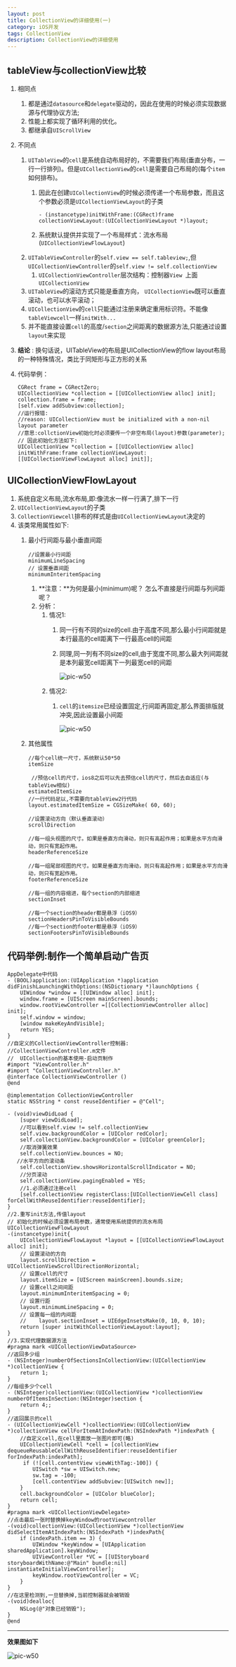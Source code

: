 ```yaml
---
layout: post
title: CollectionView的详细使用(一)
category: iOS开发
tags: CollectionView
description: CollectionView的详细使用
---
```


## tableView与collectionView比较
1. 相同点  
    1. 都是通过`datasource`和`delegate`驱动的，因此在使用的时候必须实现数据源与代理协议方法;  
    2. 性能上都实现了循环利用的优化。
    3. 都继承自`UIScrollView`
2. 不同点  
    1. `UITableView`的`cell`是系统自动布局好的，不需要我们布局(垂直分布，一行一行排列)。但是`UICollectionView`的`cell`是需要自己布局的(每个`item`如何排布)。
        1. 因此在创建`UICollectionView`的时候必须传递一个布局参数，而且这个参数必须是`UICollectionViewLayout`的子类
            
            ```
            - (instancetype)initWithFrame:(CGRect)frame collectionViewLayout:(UICollectionViewLayout *)layout;
            ```
        2. 系统默认提供并实现了一个布局样式：流水布局(`UICollectionViewFlowLayout`)  
    2. `UITableViewController`的`self.view == self.tableview;`,但`UICollectionViewController`的`self.view != self.collectionView`
        1. `UICollectionViewController`层次结构：控制器`View `上面`UICollectionView`   
    3. `UITableView`的滚动方式只能是垂直方向， `UICollectionView`既可以垂直滚动，也可以水平滚动；    
    4. `UICollectionView`的`cell`只能通过注册来确定重用标识符。不能像`tableViewcell`一样`initWith...`    
    5. 并不能直接设置`cell`的高度/`section`之间距离的数据源方法,只能通过设置`layout`来实现  
3. **结论** : 换句话说，UITableView的布局是UICollectionView的flow layout布局的一种特殊情况，类比于同矩形与正方形的关系 
4. 代码举例： 
    
    ```
    CGRect frame = CGRectZero;
    UICollectionView *collection = [[UICollectionView alloc] init];
    collection.frame = frame;
    [self.view addSubview:collection];
    //运行报错:
    //reason: UICollectionView must be initialized with a non-nil layout parameter
    //意思:collctionView初始化时必须要传一个非空布局(layout)参数(parameter);
    // 因此初始化方法如下:
    UICollectionView *collection = [[UICollectionView alloc] initWithFrame:frame collectionViewLayout:[[UICollectionViewFlowLayout alloc] init]];
    ```

## UICollectionViewFlowLayout
1. 系统自定义布局,流水布局,即:像流水一样一行满了,排下一行
2. `UICollectionViewLayout`的子类
3. `CollectionViewcell`排布的样式是由`UICollectionViewLayout`决定的
4. 该类常用属性如下:    
    1. 最小行间距与最小垂直间距
        
        ```
        //设置最小行间距   
        minimumLineSpacing   
        // 设置垂直间距   
        minimumInteritemSpacing
        ``` 
        
        1. **注意：**为何是最小(minimum)呢？ 怎么不直接是行间距与列间距呢？
        2. 分析：
            1. 情况1:
                1. 同一行有不同的size的cell.由于高度不同,那么最小行间距就是本行最高的cell距离下一行最高cell的间距  
                2. 同理,同一列有不同size的cell,由于宽度不同,那么最大列间距就是本列最宽cell距离下一列最宽cell的间距 
                    
                    ![pic-w50](https://gitee.com/zhonghua123/blogimgs/raw/master/img/coll1.png) 
            2. 情况2:
                1. `cell`的`itemsize`已经设置固定,行间距再固定,那么界面排版就冲突,因此设置最小间距 
                    
                    ![pic-w50](https://gitee.com/zhonghua123/blogimgs/raw/master/img/collection2.png) 
    2. 其他属性
        
        ```
        //每个cell统一尺寸，系统默认50*50
        itemSize
         
         //预估cell的尺寸，ios8之后可以先去预估cell的尺寸，然后去自适应(与tableView相似) 
        estimatedItemSize
        //一行代码足以,不需要向tableView2行代码
        layout.estimatedItemSize = CGSizeMake( 60, 60);
        
        //设置滚动方向（默认垂直滚动）   
        scrollDirection
        
        //每一组头视图的尺寸。如果是垂直方向滑动，则只有高起作用；如果是水平方向滑动，则只有宽起作用。 
        headerReferenceSize
        
        //每一组尾部视图的尺寸。如果是垂直方向滑动，则只有高起作用；如果是水平方向滑动，则只有宽起作用。 
        footerReferenceSize
        
        //每一组的内容缩进，每个section的内部缩进
        sectionInset
        
        //每一个section的header都是悬浮（iOS9）
        sectionHeadersPinToVisibleBounds
        //每一个section的footer都是悬浮（iOS9）
        sectionFootersPinToVisibleBounds
        ```

## 代码举例:制作一个简单启动广告页

```   
AppDelegate中代码
- (BOOL)application:(UIApplication *)application didFinishLaunchingWithOptions:(NSDictionary *)launchOptions {
    UIWindow *window = [[UIWindow alloc] init];
    window.frame = [UIScreen mainScreen].bounds;
    window.rootViewController =[[CollectionViewController alloc] init];
    self.window = window;
    [window makeKeyAndVisible];
    return YES;
}
//自定义的CollectionViewController控制器:
//CollectionViewController.m文件
//  UICollection的基本使用-启动页制作
#import "ViewController.h"
#import "CollectionViewController.h"
@interface CollectionViewController ()
@end

@implementation CollectionViewController
static NSString * const reuseIdentifier = @"Cell";

- (void)viewDidLoad {
    [super viewDidLoad];
    //可以看到self.view != self.collectionView
    self.view.backgroundColor = [UIColor redColor];
    self.collectionView.backgroundColor = [UIColor greenColor];
    //取消弹簧效果
    self.collectionView.bounces = NO;
   //水平方向的滚动条
    self.collectionView.showsHorizontalScrollIndicator = NO;
    //分页滚动
    self.collectionView.pagingEnabled = YES;
    //1.必须通过注册cell
    [self.collectionView registerClass:[UICollectionViewCell class] forCellWithReuseIdentifier:reuseIdentifier];
}
//2.重写init方法,传值layout
// 初始化的时候必须设置布局参数，通常使用系统提供的流水布局UICollectionViewFlowLayout
-(instancetype)init{
    UICollectionViewFlowLayout *layout = [[UICollectionViewFlowLayout alloc] init];
    // 设置滚动的方向
    layout.scrollDirection = UICollectionViewScrollDirectionHorizontal;
    // 设置cell的尺寸
    layout.itemSize = [UIScreen mainScreen].bounds.size;
    // 设置cell之间间距
    layout.minimumInteritemSpacing = 0;
    // 设置行距
    layout.minimumLineSpacing = 0;
    // 设置每一组的内间距
    //    layout.sectionInset = UIEdgeInsetsMake(0, 10, 0, 10);
    return [super initWithCollectionViewLayout:layout];
}
//3.实现代理数据源方法
#pragma mark <UICollectionViewDataSource>
//返回多少组
- (NSInteger)numberOfSectionsInCollectionView:(UICollectionView *)collectionView {
    return 1;
}
//每组多少个cell
- (NSInteger)collectionView:(UICollectionView *)collectionView numberOfItemsInSection:(NSInteger)section {
    return 4;;
}
//返回展示的cell
- (UICollectionViewCell *)collectionView:(UICollectionView *)collectionView cellForItemAtIndexPath:(NSIndexPath *)indexPath {
    //自定义cell,在cell里面放一张图片即可(略)
    UICollectionViewCell *cell = [collectionView dequeueReusableCellWithReuseIdentifier:reuseIdentifier forIndexPath:indexPath];
     if (![cell.contentView viewWithTag:-100]) {
        UISwitch *sw = UISwitch.new;
        sw.tag = -100;
        [cell.contentView addSubview:[UISwitch new]];
    }
    cell.backgroundColor = [UIColor blueColor];
    return cell;
}
#pragma mark <UICollectionViewDelegate>
//点击最后一张时替换掉keyWindow的rootViewcontroller
-(void)collectionView:(UICollectionView *)collectionView didSelectItemAtIndexPath:(NSIndexPath *)indexPath{
    if (indexPath.item == 3) {
        UIWindow *keyWindow = [UIApplication sharedApplication].keyWindow;
        UIViewController *VC = [[UIStoryboard storyboardWithName:@"Main" bundle:nil] instantiateInitialViewController];
        keyWindow.rootViewController = VC;
    }
}
//在这里检测到,一旦替换掉,当前控制器就会被销毁
-(void)dealloc{
    NSLog(@"对象已经销毁");
}
@end
```
---
**效果图如下**

![pic-w50](https://gitee.com/zhonghua123/blogimgs/raw/master/img/collection1.gif) 



